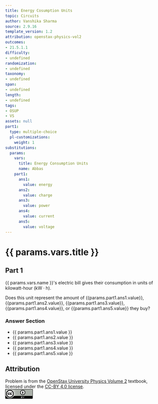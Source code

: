 ```yaml
---
title: Energy Cosumption Units
topic: Circuits
author: Vanshika Sharma
source: 2.9.16
template_version: 1.2
attribution: openstax-physics-vol2
outcomes:
- 21.5.1.1
difficulty:
- undefined
randomization:
- undefined
taxonomy:
- undefined
span:
- undefined
length:
- undefined
tags:
- OSUP
- VS
assets: null
part1:
  type: multiple-choice
  pl-customizations:
    weight: 1
substitutions:
  params:
    vars:
      title: Energy Consumption Units
      name: Abbas
    part1:
      ans1:
        value: energy
      ans2:
        value: charge
      ans3:
        value: power
      ans4:
        value: current
      ans5:
        value: voltage
---
```

# {{ params.vars.title }}

## Part 1

{{ params.vars.name }}'s electric bill gives their consumption in units of kilowatt-hour ($\textrm{kW}\cdot\textrm{h}$).

Does this unit represent the amount of {{params.part1.ans1.value}}, {{params.part1.ans2.value}}, {{params.part1.ans3.value}}, {{params.part1.ans4.value}}, or {{params.part1.ans5.value}} they buy?

### Answer Section

- {{ params.part1.ans1.value }}
- {{ params.part1.ans2.value }}
- {{ params.part1.ans3.value }}
- {{ params.part1.ans4.value }}
- {{ params.part1.ans5.value }}

## Attribution

Problem is from the [OpenStax University Physics Volume 2](https://openstax.org/details/books/university-physics-volume-2) textbook, licensed under the [CC-BY 4.0 license](https://creativecommons.org/licenses/by/4.0/).<br>![Image representing the Creative Commons 4.0 BY license.](https://raw.githubusercontent.com/firasm/bits/master/by.png)